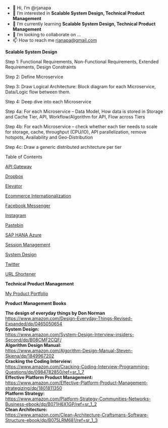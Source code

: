 - 👋 Hi, I’m @rjanapa
- 👀 I’m interested in <b>Scalable System Design, Technical Product Management</b>
- 🌱 I’m currently learning <b>Scalable System Design, Technical Product Management</b>
- 💞️ I’m looking to collaborate on ...
- 📫 How to reach me rjanapa@gmail.com

<!---
rjanapa/rjanapa is a ✨ special ✨ repository because its `README.md` (this file) appears on your GitHub profile.
You can click the Preview link to take a look at your changes.
--->

<b>Scalable System Design</b></br>

Step 1:  Functional Requirements, Non-Functional Requirements, Extended Requirements, Design Constraints

Step 2: Define Microservice

Step 3: Draw Logical Architecture: Block diagram for each Microservice, Data/Logic flow between them.

Step 4: Deep dive into each Microservice

Step 4a: For each Microservice – Data Model, How data is stored in Storage and Cache Tier, API, Workflow/Algorithm for API, Flow across Tiers

Step 4b: For each Microservice – check whether each tier needs to scale for storage, cache, throughput (CPU/IO), API parallelization, remove hotspots, Availability and Geo-Distribution

Step 4c: Draw a generic distributed architecture per tier

Table of Contents</br>

[API Gateway](https://github.com/rjanapa/rjanapa/blob/main/APIGateway.md)

[Dropbox](https://github.com/rjanapa/rjanapa/blob/main/Dropbox.md)

[Elevator](https://github.com/rjanapa/rjanapa/blob/main/DesignElevator.md)

[Ecommerce Internationalization](https://github.com/rjanapa/rjanapa/blob/main/Ecommerce-Internationalization.md)

[Facebook Messenger](https://github.com/rjanapa/rjanapa/blob/main/Facebook%20Messenger.md)

[Instagram](https://github.com/rjanapa/rjanapa/blob/main/Instagram.md)

[Pastebin](https://github.com/rjanapa/rjanapa/blob/main/URLShortener.md)

[SAP HANA Azure](https://github.com/rjanapa/rjanapa/blob/main/SAP_HANA-Azure.md)

[Session Management](https://github.com/rjanapa/rjanapa/blob/main/SessionManagement.md)

[System Design](https://github.com/rjanapa/rjanapa/blob/main/SystemDesign.md)

[Twitter](https://github.com/rjanapa/rjanapa/blob/main/Twitter.md)

[URL Shortener](https://github.com/rjanapa/rjanapa/blob/main/URLShortener.md)

<b>Technical Product Management </b></br>

[My Product Portfolio](https://github.com/rjanapa/rjanapa/blob/main/MyProductPortfolio.md)

<b>Product Management Books</b></br>

<b>The design of everyday things by Don Norman</b></br>
https://www.amazon.com/Design-Everyday-Things-Revised-Expanded/dp/0465050654</br>
<b>System Design:</b></br> https://www.amazon.com/System-Design-Interview-insiders-Second/dp/B08CMF2CQF/</br>
<b>Algorithm Design Manual:</b></br> https://www.amazon.com/Algorithm-Design-Manual-Steven-Skiena/dp/1849967202</br>
<b>Cracking the Coding Interview:</b></br> https://www.amazon.com/Cracking-Coding-Interview-Programming-Questions/dp/0984782850/ref=sr_1_7</br>
<b>Effective Platform Product Management:</b></br> https://www.amazon.com/Effective-Platform-Product-Management-strategizing/dp/1801811350</br>
<b>Platform Strategy:</b></br> https://www.amazon.com/Platform-Strategy-Communities-Networks-Business-ebook/dp/B071H6X1GP/ref=sr_1_2</br>
<b>Clean Architecture:</b></br> https://www.amazon.com/Clean-Architecture-Craftsmans-Software-Structure-ebook/dp/B075LRM681/ref=sr_1_3</br>
